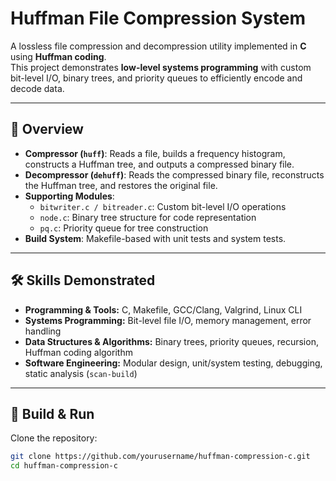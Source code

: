 # Huffman File Compression System

A lossless file compression and decompression utility implemented in **C** using **Huffman coding**.  
This project demonstrates **low-level systems programming** with custom bit-level I/O, binary trees, and priority queues to efficiently encode and decode data.  

---

## 📖 Overview
- **Compressor (`huff`)**: Reads a file, builds a frequency histogram, constructs a Huffman tree, and outputs a compressed binary file.  
- **Decompressor (`dehuff`)**: Reads the compressed binary file, reconstructs the Huffman tree, and restores the original file.  
- **Supporting Modules**:  
  - `bitwriter.c / bitreader.c`: Custom bit-level I/O operations  
  - `node.c`: Binary tree structure for code representation  
  - `pq.c`: Priority queue for tree construction  
- **Build System**: Makefile-based with unit tests and system tests.  

---

## 🛠️ Skills Demonstrated
- **Programming & Tools:** C, Makefile, GCC/Clang, Valgrind, Linux CLI  
- **Systems Programming:** Bit-level file I/O, memory management, error handling  
- **Data Structures & Algorithms:** Binary trees, priority queues, recursion, Huffman coding algorithm  
- **Software Engineering:** Modular design, unit/system testing, debugging, static analysis (`scan-build`)  

---

## 🚀 Build & Run

Clone the repository:
```bash
git clone https://github.com/yourusername/huffman-compression-c.git
cd huffman-compression-c
